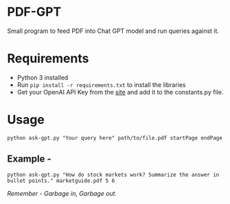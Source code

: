 # PDF-GPT
Small program to feed PDF into Chat GPT model and run queries against it.


# Requirements
- Python 3 installed
- Run `pip install -r requirements.txt` to install the libraries
- Get your OpenAI API Key from the [site](https://platform.openai.com/account/api-keys) and add it to the constants.py file.

# Usage
```
python ask-gpt.py "Your query here" path/to/file.pdf startPage endPage
```
## Example - 
```
python ask-gpt.py "How do stock markets work? Summarize the answer in bullet points." marketguide.pdf 5 6
```

*Remember - Garbage in, Garbage out.*
